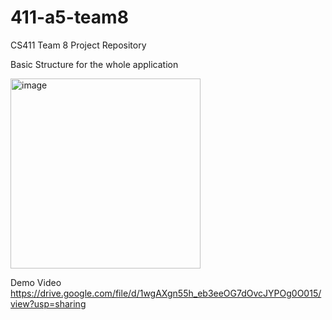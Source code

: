 # 411-a5-team8
CS411 Team 8 Project Repository

Basic Structure for the whole application



<img width="304" alt="image" src="https://user-images.githubusercontent.com/68728217/236509371-264a36c4-b246-4f05-b5a3-d506596b4e75.png">




Demo Video
https://drive.google.com/file/d/1wgAXgn55h_eb3eeOG7dOvcJYPOg0O015/view?usp=sharing
